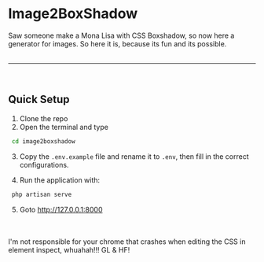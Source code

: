 #  Image2BoxShadow
Saw someone make a Mona Lisa with CSS Boxshadow, so now here a generator for images. So here it is, because its fun and  its possible.
<br>
<br>
<hr>
<br>

## Quick Setup
1. Clone the repo
2. Open the terminal and type
```bash
 cd image2boxshadow 
```
3. Copy the `.env.example` file and rename it to `.env`, then fill in the correct configurations. 

4. Run the application with:
```bash
 php artisan serve 
```
5. Goto http://127.0.0.1:8000



<br><br></hr>
I'm not responsible for your chrome that crashes when editing the CSS in element inspect, whuahah!!! GL & HF!
